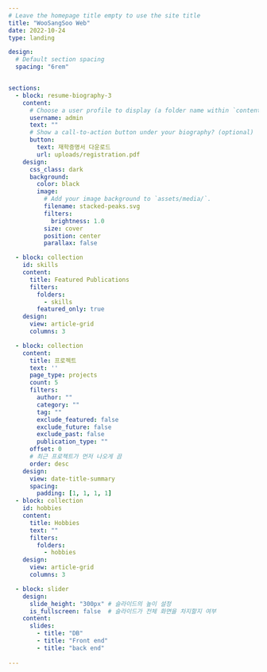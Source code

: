 ```yaml
---
# Leave the homepage title empty to use the site title
title: "WooSangSoo Web"
date: 2022-10-24
type: landing

design:
  # Default section spacing
  spacing: "6rem"


sections:
  - block: resume-biography-3
    content:
      # Choose a user profile to display (a folder name within `content/authors/`)
      username: admin
      text: ""
      # Show a call-to-action button under your biography? (optional)
      button:
        text: 재학증명서 다운로드
        url: uploads/registration.pdf
    design:
      css_class: dark
      background:
        color: black
        image:
          # Add your image background to `assets/media/`.
          filename: stacked-peaks.svg
          filters:
            brightness: 1.0
          size: cover
          position: center
          parallax: false

  - block: collection
    id: skills
    content:
      title: Featured Publications
      filters:
        folders:
          - skills
        featured_only: true
    design:
      view: article-grid
      columns: 3

  - block: collection
    content:
      title: 프로젝트
      text: ''
      page_type: projects
      count: 5
      filters:
        author: ""
        category: ""
        tag: ""
        exclude_featured: false
        exclude_future: false
        exclude_past: false
        publication_type: ""
      offset: 0
      # 최근 프로젝트가 먼저 나오게 끔
      order: desc
    design:
      view: date-title-summary
      spacing:
        padding: [1, 1, 1, 1]
  - block: collection
    id: hobbies
    content:
      title: Hobbies
      text: ""
      filters:
        folders:
          - hobbies
    design:
      view: article-grid
      columns: 3

  - block: slider
    design:
      slide_height: "300px" # 슬라이드의 높이 설정
      is_fullscreen: false  # 슬라이드가 전체 화면을 차지할지 여부
    content:
      slides:
        - title: "DB"
        - title: "Front end"
        - title: "back end"
       
---
```

